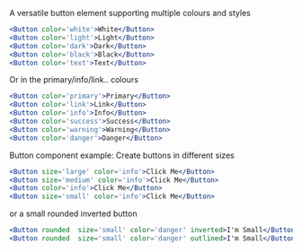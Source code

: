A versatile button element supporting multiple colours and styles

```jsx
<Button color='white'>White</Button>
<Button color='light'>Light</Button>
<Button color='dark'>Dark</Button>
<Button color='black'>Black</Button>
<Button color='text'>Text</Button>
```
Or in the primary/info/link.. colours 
```jsx
<Button color='primary'>Primary</Button>
<Button color='link'>Link</Button>
<Button color='info'>Info</Button>
<Button color='success'>Success</Button>
<Button color='warning'>Warning</Button>
<Button color='danger'>Danger</Button>
```

Button component example: Create buttons in different sizes
```jsx
<Button size='large' color='info'>Click Me</Button>
<Button size='medium' color='info'>Click Me</Button>
<Button color='info'>Click Me</Button>
<Button size='small' color='info'>Click Me</Button>
```
or a small rounded inverted button
```jsx
<Button rounded  size='small' color='danger' inverted>I'm Small</Button>
<Button rounded  size='small' color='danger' outlined>I'm Small</Button>
```
